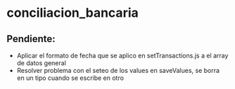 # conciliacion_bancaria

## Pendiente:

- Aplicar el formato de fecha que se aplico en setTransactions.js a el array de datos general
- Resolver problema con el seteo de los values en saveValues, se borra en un tipo cuando se escribe en otro